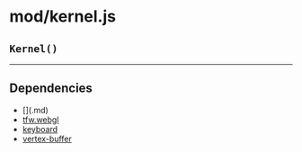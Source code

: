 # mod/kernel.js
## `Kernel()`




----

## Dependencies
* [$]($.md)
* [tfw.webgl](tfw.webgl.md)
* [keyboard](keyboard.md)
* [vertex-buffer](vertex-buffer.md)